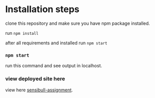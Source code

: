 # Installation steps

clone this repository and make sure you have npm package installed.

run `npm install`


after all requirements and installed run `npm start`

### `npm start`

run this command and see output in localhost.

### view deployed site here


view here [sensibull-assignment](https://sensibull-challenge.netlify.app/).

